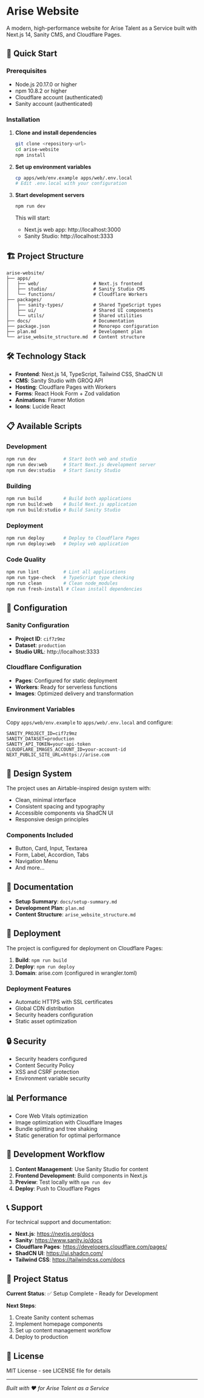 # Arise Website

A modern, high-performance website for Arise Talent as a Service built with Next.js 14, Sanity CMS, and Cloudflare Pages.

## 🚀 Quick Start

### Prerequisites
- Node.js 20.17.0 or higher
- npm 10.8.2 or higher
- Cloudflare account (authenticated)
- Sanity account (authenticated)

### Installation

1. **Clone and install dependencies**
   ```bash
   git clone <repository-url>
   cd arise-website
   npm install
   ```

2. **Set up environment variables**
   ```bash
   cp apps/web/env.example apps/web/.env.local
   # Edit .env.local with your configuration
   ```

3. **Start development servers**
   ```bash
   npm run dev
   ```

   This will start:
   - Next.js web app: http://localhost:3000
   - Sanity Studio: http://localhost:3333

## 🏗️ Project Structure

```
arise-website/
├── apps/
│   ├── web/                    # Next.js frontend
│   ├── studio/                 # Sanity Studio CMS
│   └── functions/              # Cloudflare Workers
├── packages/
│   ├── sanity-types/           # Shared TypeScript types
│   ├── ui/                     # Shared UI components
│   └── utils/                  # Shared utilities
├── docs/                       # Documentation
├── package.json                # Monorepo configuration
├── plan.md                     # Development plan
└── arise_website_structure.md  # Content structure
```

## 🛠️ Technology Stack

- **Frontend**: Next.js 14, TypeScript, Tailwind CSS, ShadCN UI
- **CMS**: Sanity Studio with GROQ API
- **Hosting**: Cloudflare Pages with Workers
- **Forms**: React Hook Form + Zod validation
- **Animations**: Framer Motion
- **Icons**: Lucide React

## 📋 Available Scripts

### Development
```bash
npm run dev          # Start both web and studio
npm run dev:web      # Start Next.js development server
npm run dev:studio   # Start Sanity Studio
```

### Building
```bash
npm run build        # Build both applications
npm run build:web    # Build Next.js application
npm run build:studio # Build Sanity Studio
```

### Deployment
```bash
npm run deploy       # Deploy to Cloudflare Pages
npm run deploy:web   # Deploy web application
```

### Code Quality
```bash
npm run lint         # Lint all applications
npm run type-check   # TypeScript type checking
npm run clean        # Clean node_modules
npm run fresh-install # Clean install dependencies
```

## 🔧 Configuration

### Sanity Configuration
- **Project ID**: `cif7z9mz`
- **Dataset**: `production`
- **Studio URL**: http://localhost:3333

### Cloudflare Configuration
- **Pages**: Configured for static deployment
- **Workers**: Ready for serverless functions
- **Images**: Optimized delivery and transformation

### Environment Variables
Copy `apps/web/env.example` to `apps/web/.env.local` and configure:

```env
SANITY_PROJECT_ID=cif7z9mz
SANITY_DATASET=production
SANITY_API_TOKEN=your-api-token
CLOUDFLARE_IMAGES_ACCOUNT_ID=your-account-id
NEXT_PUBLIC_SITE_URL=https://arise.com
```

## 🎨 Design System

The project uses an Airtable-inspired design system with:
- Clean, minimal interface
- Consistent spacing and typography
- Accessible components via ShadCN UI
- Responsive design principles

### Components Included
- Button, Card, Input, Textarea
- Form, Label, Accordion, Tabs
- Navigation Menu
- And more...

## 📖 Documentation

- **Setup Summary**: `docs/setup-summary.md`
- **Development Plan**: `plan.md`
- **Content Structure**: `arise_website_structure.md`

## 🚀 Deployment

The project is configured for deployment on Cloudflare Pages:

1. **Build**: `npm run build`
2. **Deploy**: `npm run deploy`
3. **Domain**: arise.com (configured in wrangler.toml)

### Deployment Features
- Automatic HTTPS with SSL certificates
- Global CDN distribution
- Security headers configuration
- Static asset optimization

## 🔒 Security

- Security headers configured
- Content Security Policy
- XSS and CSRF protection
- Environment variable security

## 📊 Performance

- Core Web Vitals optimization
- Image optimization with Cloudflare Images
- Bundle splitting and tree shaking
- Static generation for optimal performance

## 🤝 Development Workflow

1. **Content Management**: Use Sanity Studio for content
2. **Frontend Development**: Build components in Next.js
3. **Preview**: Test locally with `npm run dev`
4. **Deploy**: Push to Cloudflare Pages

## 📞 Support

For technical support and documentation:
- **Next.js**: https://nextjs.org/docs
- **Sanity**: https://www.sanity.io/docs
- **Cloudflare Pages**: https://developers.cloudflare.com/pages/
- **ShadCN UI**: https://ui.shadcn.com/
- **Tailwind CSS**: https://tailwindcss.com/docs

## 🎯 Project Status

**Current Status**: ✅ Setup Complete - Ready for Development

**Next Steps**:
1. Create Sanity content schemas
2. Implement homepage components
3. Set up content management workflow
4. Deploy to production

## 📝 License

MIT License - see LICENSE file for details

---

*Built with ❤️ for Arise Talent as a Service* 